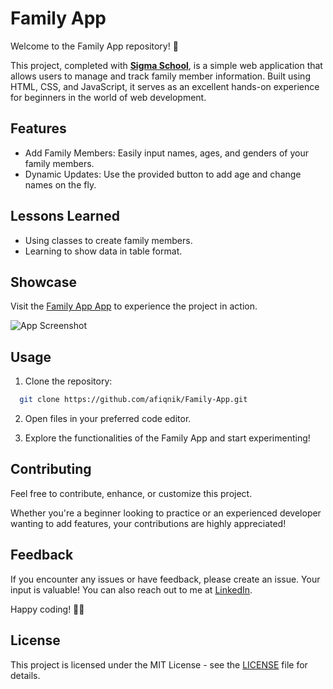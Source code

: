 
# Family App

Welcome to the Family App repository! 🚀

This project, completed with [**Sigma School**](https://www.linkedin.com/company/sigma-school/), is a simple web application that allows users to manage and track family member information. Built using HTML, CSS, and JavaScript, it serves as an excellent hands-on experience for beginners in the world of web development.


## Features

- Add Family Members: Easily input names, ages, and genders of your family members.
- Dynamic Updates: Use the provided button to add age and change names on the fly.


## Lessons Learned

- Using classes to create family members.
- Learning to show data in table format.


## Showcase

Visit the [Family App App](https://afiqnik.github.io/Login-App/) to experience the project in action.

![App Screenshot](https://private-user-images.githubusercontent.com/117086130/298290913-b3e9dbac-8acb-4797-9598-dc3bd3909f32.PNG?jwt=eyJhbGciOiJIUzI1NiIsInR5cCI6IkpXVCJ9.eyJpc3MiOiJnaXRodWIuY29tIiwiYXVkIjoicmF3LmdpdGh1YnVzZXJjb250ZW50LmNvbSIsImtleSI6ImtleTUiLCJleHAiOjE3MDU3NjM3NjcsIm5iZiI6MTcwNTc2MzQ2NywicGF0aCI6Ii8xMTcwODYxMzAvMjk4MjkwOTEzLWIzZTlkYmFjLThhY2ItNDc5Ny05NTk4LWRjM2JkMzkwOWYzMi5QTkc_WC1BbXotQWxnb3JpdGhtPUFXUzQtSE1BQy1TSEEyNTYmWC1BbXotQ3JlZGVudGlhbD1BS0lBVkNPRFlMU0E1M1BRSzRaQSUyRjIwMjQwMTIwJTJGdXMtZWFzdC0xJTJGczMlMkZhd3M0X3JlcXVlc3QmWC1BbXotRGF0ZT0yMDI0MDEyMFQxNTExMDdaJlgtQW16LUV4cGlyZXM9MzAwJlgtQW16LVNpZ25hdHVyZT1jMDJlY2MxYjMxM2VhZDU3MjBhMmM0Zjc0NzEyODA1OGYwNjE2N2Q1YmVmNzRhZmJlNzQxZTYxN2JhNDBmYTljJlgtQW16LVNpZ25lZEhlYWRlcnM9aG9zdCZhY3Rvcl9pZD0wJmtleV9pZD0wJnJlcG9faWQ9MCJ9.anAv8jtyjRypfyRMEr-c4dTywVc3JOXWTZXh-4JeqDk)


## Usage

1. Clone the repository:

```bash
  git clone https://github.com/afiqnik/Family-App.git
```

2. Open files in your preferred code editor.

3. Explore the functionalities of the Family App and start experimenting!


## Contributing

Feel free to contribute, enhance, or customize this project.

Whether you're a beginner looking to practice or an experienced developer wanting to add features, your contributions are highly appreciated!


## Feedback

If you encounter any issues or have feedback, please create an issue. Your input is valuable! You can also reach out to me at [LinkedIn](https://www.linkedin.com/in/nik-muhammad-afiq/).

Happy coding! 🚀🌐


## License

This project is licensed under the MIT License - see the [LICENSE](https://choosealicense.com/licenses/mit/) file for details.


